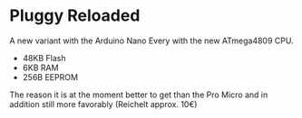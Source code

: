 # Pluggy Reloaded
A new variant with the Arduino Nano Every with the new ATmega4809 CPU.
- 48KB Flash
- 6KB RAM
- 256B EEPROM

The reason it is at the moment better to get than the Pro Micro and in addition still more favorably (Reichelt approx. 10€)
